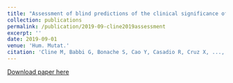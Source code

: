 ```yaml
---
title: "Assessment of blind predictions of the clinical significance of BRCA1 and BRCA2 variants"
collection: publications
permalink: /publication/2019-09-cline2019assessment
excerpt: ''
date: 2019-09-01
venue: 'Hum. Mutat.'
citation: 'Cline M, Babbi G, Bonache S, Cao Y, Casadio R, Cruz X, ..., <b>Pejaver V</b>, ..., Sun Y, Topper S, Parsons MT, Spurdle AB, Goldgar DE, ENIGMA Consortium (2019) Assessment of blind predictions of the clinical significance of BRCA1 and BRCA2 variants. <i>Hum. Mutat.</i> 40(9) 1546-1556.'
---
```

[Download paper here](http://vpejaver.github.io/files/2019-09-cline2019assessment.pdf)

